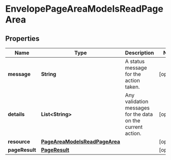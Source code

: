 

# EnvelopePageAreaModelsReadPageArea

## Properties

Name | Type | Description | Notes
------------ | ------------- | ------------- | -------------
**message** | **String** | A status message for the action taken. |  [optional]
**details** | **List&lt;String&gt;** | Any validation messages for the data on the current action. |  [optional]
**resource** | [**PageAreaModelsReadPageArea**](PageAreaModelsReadPageArea.md) |  |  [optional]
**pageResult** | [**PageResult**](PageResult.md) |  |  [optional]




